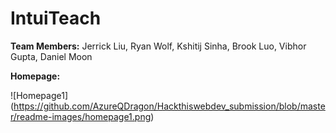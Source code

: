 # IntuiTeach


**Team Members:** Jerrick Liu, Ryan Wolf, Kshitij Sinha, Brook Luo, Vibhor Gupta, Daniel Moon

**Homepage:** 

![Homepage1] (https://github.com/AzureQDragon/Hackthiswebdev_submission/blob/master/readme-images/homepage1.png)
